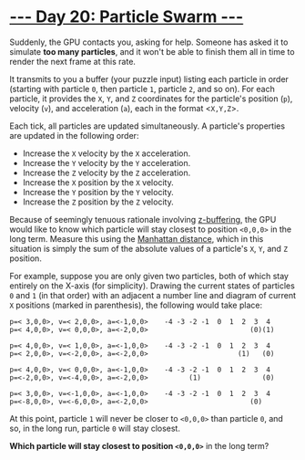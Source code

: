 # [--- Day 20: Particle Swarm ---](http://adventofcode.com/2017/day/20)

Suddenly, the GPU contacts you, asking for help. Someone has asked it to simulate **too many particles**, and it won't be able to finish them all in time to render the next frame at this rate.

It transmits to you a buffer (your puzzle input) listing each particle in order (starting with particle ``0``, then particle ``1``, particle ``2``, and so on). For each particle, it provides the ``X``, ``Y``, and ``Z`` coordinates for the particle's position (``p``), velocity (``v``), and acceleration (``a``), each in the format <``X,Y,Z``>.

Each tick, all particles are updated simultaneously. A particle's properties are updated in the following order:

- Increase the ``X`` velocity by the ``X`` acceleration.
- Increase the ``Y`` velocity by the ``Y`` acceleration.
- Increase the ``Z`` velocity by the ``Z`` acceleration.
- Increase the ``X`` position by the ``X`` velocity.
- Increase the ``Y`` position by the ``Y`` velocity.
- Increase the ``Z`` position by the ``Z`` velocity.

Because of seemingly tenuous rationale involving [z-buffering](https://en.wikipedia.org/wiki/Z-buffering), the GPU would like to know which particle will stay closest to position ``<0,0,0>`` in the long term. Measure this using the [Manhattan distance](https://en.wikipedia.org/wiki/Taxicab_geometry), which in this situation is simply the sum of the absolute values of a particle's ``X``, ``Y``, and ``Z`` position.

For example, suppose you are only given two particles, both of which stay entirely on the X-axis (for simplicity). Drawing the current states of particles ``0`` and ``1`` (in that order) with an adjacent a number line and diagram of current ``X`` positions (marked in parenthesis), the following would take place:
```
p=< 3,0,0>, v=< 2,0,0>, a=<-1,0,0>    -4 -3 -2 -1  0  1  2  3  4
p=< 4,0,0>, v=< 0,0,0>, a=<-2,0,0>                         (0)(1)

p=< 4,0,0>, v=< 1,0,0>, a=<-1,0,0>    -4 -3 -2 -1  0  1  2  3  4
p=< 2,0,0>, v=<-2,0,0>, a=<-2,0,0>                      (1)   (0)

p=< 4,0,0>, v=< 0,0,0>, a=<-1,0,0>    -4 -3 -2 -1  0  1  2  3  4
p=<-2,0,0>, v=<-4,0,0>, a=<-2,0,0>          (1)               (0)

p=< 3,0,0>, v=<-1,0,0>, a=<-1,0,0>    -4 -3 -2 -1  0  1  2  3  4
p=<-8,0,0>, v=<-6,0,0>, a=<-2,0,0>                         (0)   
```
At this point, particle ``1`` will never be closer to ``<0,0,0>`` than particle ``0``, and so, in the long run, particle ``0`` will stay closest.

**Which particle will stay closest to position ``<0,0,0>``** in the long term?
